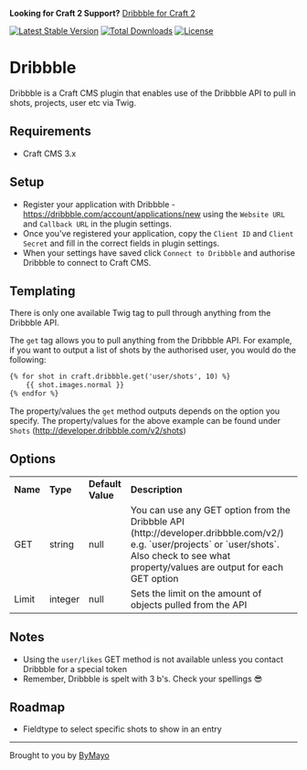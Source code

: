 **Looking for Craft 2 Support?** [Dribbble for Craft 2](https://github.com/bymayo/dribbble/tree/craft-2)

[![Latest Stable Version](https://poser.pugx.org/bymayo/dribbble/v/stable?format=flat)](https://packagist.org/packages/bymayo/dribbble)
[![Total Downloads](https://poser.pugx.org/bymayo/dribbble/downloads?format=flat)](https://packagist.org/packages/bymayo/dribbble)
[![License](https://poser.pugx.org/bymayo/dribbble/license?format=flat)](https://packagist.org/packages/bymayo/dribbble)

# Dribbble

Dribbble is a Craft CMS plugin that enables use of the Dribbble API to pull in shots, projects, user etc via Twig.

## Requirements

- Craft CMS 3.x

## Setup

- Register your application with Dribbble - https://dribbble.com/account/applications/new using the `Website URL` and `Callback URL` in the plugin settings.
- Once you've registered your application, copy the `Client ID` and `Client Secret` and fill in the correct fields in plugin settings.
- When your settings have saved click `Connect to Dribbble` and authorise Dribbble to connect to Craft CMS.
 
## Templating

There is only one available Twig tag to pull through anything from the Dribbble API.

The `get` tag allows you to pull anything from the Dribbble API. For example, if you want to output a list of shots by the authorised user, you would do the following:

```HTML
{% for shot in craft.dribbble.get('user/shots', 10) %}
	{{ shot.images.normal }}
{% endfor %}
```

The property/values the `get` method outputs depends on the option you specify. The property/values for the above example can be found under `Shots` (http://developer.dribbble.com/v2/shots)

## Options 

<table>
	<tr>
		<td><strong>Name</strong></td>
		<td><strong>Type</strong></td>
		<td><strong>Default Value</strong></td>
		<td><strong>Description</strong></td>
	</tr>
	<tr>
		<td>GET</td>
		<td>string</td>
		<td>null</td>
		<td>You can use any GET option from the Dribbble API (http://developer.dribbble.com/v2/) e.g. `user/projects` or `user/shots`. Also check to see what property/values are output for each GET option</td>
	</tr>
	<tr>
		<td>Limit</td>
		<td>integer</td>
		<td>null</td>
		<td>Sets the limit on the amount of objects pulled from the API</td>
	</tr>
</table>

## Notes

- Using the `user/likes` GET method is not available unless you contact Dribbble for a special token
- Remember, Dribbble is spelt with 3 b's. Check your spellings 😎

## Roadmap

- Fieldtype to select specific shots to show in an entry

---

Brought to you by [ByMayo](http://bymayo.co.uk)
